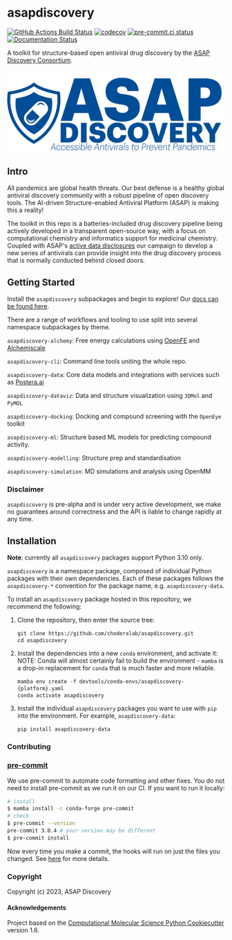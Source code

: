 asapdiscovery
=============
[//]: # (Badges)
[![GitHub Actions Build Status](https://github.com/choderalab/asapdiscovery/workflows/CI/badge.svg)](https://github.com/choderalab/asapdiscovery/actions?query=workflow%3ACI)
[![codecov](https://codecov.io/gh/choderalab/asapdiscovery/branch/main/graph/badge.svg)](https://codecov.io/gh/choderalab/asapdiscovery/branch/main)
[![pre-commit.ci status](https://results.pre-commit.ci/badge/github/choderalab/asapdiscovery/main.svg)](https://results.pre-commit.ci/latest/github/choderalab/asapdiscovery/main)
[![Documentation Status](https://readthedocs.org/projects/asapdiscovery/badge/?version=latest)](https://asapdiscovery.readthedocs.io/en/latest/?badge=latest)


A toolkit for structure-based open antiviral drug discovery by the [ASAP Discovery Consortium](https://asapdiscovery.org/).

<img src="docs/_static/asap_logo.png" width="500">


## Intro

All pandemics are global health threats. Our best defense is a healthy global antiviral discovery community with a robust pipeline of open discovery tools. The AI-driven Structure-enabled Antiviral Platform (ASAP) is making this a reality!

The toolkit in this repo is a batteries-included drug discovery pipeline being actively developed in a transparent open-source way, with a focus on computational chemistry and informatics support for medicinal chemistry. Coupled with ASAP's [active data disclosures](https://asapdiscovery.org/outputs/) our campaign to develop a new series of antivirals can provide insight into the drug discovery process that is normally conducted behind closed doors.


## Getting Started

Install the `asapdiscovery` subpackages and begin to explore! Our [docs can be found here](https://asapdiscovery.readthedocs.io/en/latest).

There are a range of workflows and tooling to use split into several namespace subpackages by theme.

`asapdiscovery-alchemy`: Free energy calculations using [OpenFE](https://openfree.energy/) and [Alchemiscale](https://docs.alchemiscale.org/en/latest/)

`asapdiscovery-cli`: Command line tools uniting the whole repo.

`asapdiscovery-data`: Core data models and integrations with services such as [Postera.ai](https://postera.ai/)

`asapdiscovery-dataviz`: Data and structure visualization using `3DMol` and `PyMOL`

`asapdiscovery-docking`: Docking and compound screening with the `OpenEye` toolkit

`asapdiscovery-ml`: Structure based ML models for predicting compound activity.

`asapdiscovery-modelling`: Structure prep and standardisation

`asapdiscovery-simulation`: MD simulations and analysis using OpenMM


### Disclaimer

`asapdiscovery` is pre-alpha and is under very active development, we make no guarantees around correctness and the API is liable to change rapidly at any time.


## Installation

**Note**: currently all `asapdiscovery` packages support Python 3.10 only.

`asapdiscovery` is a namespace package, composed of individual Python packages with their own dependencies.
Each of these packages follows the `asapdiscovery-*` convention for the package name, e.g. `asapdiscovery-data`.

To install an `asapdiscovery` package hosted in this repository, we recommend the following:

1. Clone the repository, then enter the source tree:

    ```
    git clone https://github.com/choderalab/asapdiscovery.git
    cd asapdiscovery
    ```

2. Install the dependencies into a new `conda` environment, and activate it:
   NOTE: Conda will almost certainly fail to build the environment - `mamba` is a drop-in replacement for `conda` that is much faster and more reliable.

    ```
    mamba env create -f devtools/conda-envs/asapdiscovery-{platform}.yaml
    conda activate asapdiscovery
    ```

3. Install the individual `asapdiscovery` packages you want to use with `pip` into the environment.
   For example, `asapdiscovery-data`:

    ```
    pip install asapdiscovery-data
    ```


### Contributing

### [pre-commit](https://pre-commit.com/#intro)

We use pre-commit to automate code formatting and other fixes.
You do not need to install pre-commit as we run it on our CI.
If you want to run it locally:
```bash
# install
$ mamba install -c conda-forge pre-commit
# check
$ pre-commit --version
pre-commit 3.0.4 # your version may be different
$ pre-commit install
```

Now every time you make a commit, the hooks will run on just the files you changed.
See [here](https://pre-commit.com/#usage) for more details.

### Copyright

Copyright (c) 2023, ASAP Discovery


#### Acknowledgements

Project based on the
[Computational Molecular Science Python Cookiecutter](https://github.com/molssi/cookiecutter-cms) version 1.6.

